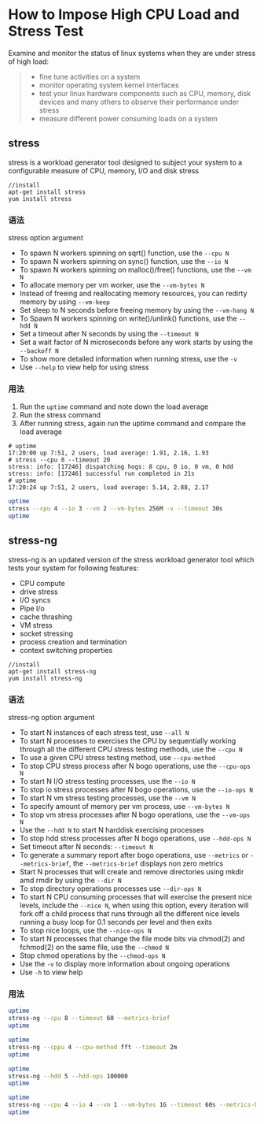 # How to Impose High CPU Load and Stress Test

Examine and monitor the status of linux systems when they are under stress of high load:
> + fine tune activities on a system
> + monitor operating system kernel interfaces
> + test your linux hardware components such as CPU, memory, disk devices and many others to observe their performance under stress
> + measure different power consuming loads on a system

## stress

stress is a workload generator tool designed to subject your system to a configurable measure of CPU, memory, I/O and disk stress

```
//install
apt-get install stress
yum install stress
```

### 语法

stress option argument

+ To spawn N workers spinning on sqrt() function, use the `--cpu N`
+ To spawn N workers spinning on sync() function, use the `--io N`
+ To spawn N workers spinning on malloc()/free() functions, use the `--vm N`
+ To allocate memory per vm worker, use the `--vm-bytes N`
+ Instead of freeing and reallocating memory resources, you can redirty memory by using `--vm-keep`
+ Set sleep to N seconds before freeing memory by using the `--vm-hang N`
+ To Spawn N workers spinning on write()/unlink() functions, use the `--hdd N`
+ Set a timeout after N seconds by using the `--timeout N`
+ Set a wait factor of N microseconds before any work starts by using the `--backoff N`
+ To show more detailed information when running stress, use the `-v`
+ Use `--help` to view help for using stress

### 用法

1. Run the `uptime` command and note down the load average
2. Run the stress command
3. After running stress, again run the uptime command and compare the load average

```console
# uptime
17:20:00 up 7:51, 2 users, load average: 1.91, 2.16, 1.93
# stress --cpu 8 --timeout 20
stress: info: [17246] dispatching hogs: 8 cpu, 0 io, 0 vm, 0 hdd
stress: info: [17246] successful run completed in 21s
# uptime
17:20:24 up 7:51, 2 users, load average: 5.14, 2.88, 2.17
```

```sh
uptime
stress --cpu 4 --io 3 --vm 2 --vm-bytes 256M -v --timeout 30s
uptime
```

## stress-ng

stress-ng is an updated version of the stress workload generator tool which tests your system for following features:
+ CPU compute
+ drive stress
+ I/O syncs
+ Pipe I/o
+ cache thrashing
+ VM stress
+ socket stressing
+ process creation and termination
+ context switching properties

```
//install
apt-get install stress-ng
yum install stress-ng
```

### 语法

stress-ng option argument

+ To start N instances of each stress test, use `--all N`
+ To start N processes to exercises the CPU by sequentially working through all the different CPU stress testing methods, use the `--cpu N`
+ To use a given CPU stress testing method, use `--cpu-method`
+ To stop CPU stress process after N bogo operations, use the `--cpu-ops N`
+ To start N I/O stress testing processes, use the `--io N`
+ To stop io stress processes after N bogo operations, use the `--io-ops N`
+ To start N vm stress testing processes, use the `--vm N`
+ To specify amount of memory per vm process, use `--vm-bytes N`
+ To stop vm stress processes after N bogo operations, use the `--vm-ops N`
+ Use the `--hdd N` to start N harddisk exercising processes
+ To stop hdd stress processes after N bogo operations, use `--hdd-ops N`
+ Set timeout after N seconds: `--timeout N`
+ To generate a summary report after bogo operations, use `--metrics` or `--metrics-brief`, the `--metrics-brief` displays non zero metrics
+ Start N processes that will create and remove directories using mkdir amd rmdir by using the `--dir N`
+ To stop directory operations processes use `--dir-ops N`
+ To start N CPU consuming processes that will exercise the present nice levels, include the `--nice N`, when using this option, every iteration will fork off a child process that runs through all the different nice levels running a busy loop for 0.1 seconds per level and then exits
+ To stop nice loops, use the `--nice-ops N`
+ To start N processes that change the file mode bits via chmod(2) and fchmod(2) on the same file, use the `--chmod N`
+ Stop chmod operations by the `--chmod-ops N`
+ Use the `-v` to display more information about ongoing operations
+ Use `-h` to view help

### 用法

```sh
uptime
stress-ng --cpu 8 --timeout 60 --metrics-brief
uptime
```
```sh
uptime
stress-ng --cppu 4 --cpu-method fft --timeout 2m
uptime
```
```sh
uptime
stress-ng --hdd 5 --hdd-ops 100000
uptime
```
```sh
uptime
stress-ng --cpu 4 --io 4 --vm 1 --vm-bytes 1G --timeout 60s --metrics-brief
uptime
```
